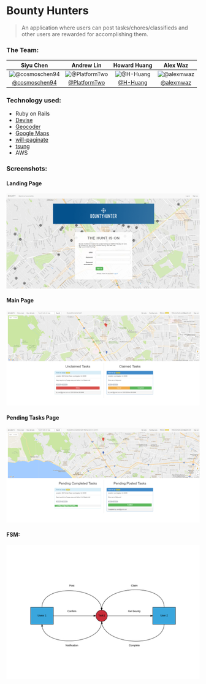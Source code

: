 # Bounty Hunters
> An application where users can post tasks/chores/classifieds and other users are rewarded for accomplishing them.

### The Team:
| Siyu Chen | Andrew Lin | Howard Huang | Alex Waz |
| :-: | :-: | :-: | :-: |
| ![][siyu] | ![][andrew] | ![][howard] | ![][alex] |
| [@cosmoschen94](https://github.com/cosmoschen94) | [@PlatformTwo](https://github.com/PlatformTwo) | [@H-Huang](https://github.com/H-Huang) | [@alexmwaz](https://github.com/alexmwaz) |

[siyu]: ./photos/siyu.png "@cosmoschen94"
[andrew]: ./photos/andrew.png "@PlatformTwo"
[howard]: ./photos/howard.png "@H-Huang"
[alex]: ./photos/alex.png "@alexmwaz"

### Technology used:
* Ruby on Rails
* [Devise](https://github.com/plataformatec/devise)
* [Geocoder](http://www.rubygeocoder.com/)
* [Google Maps](https://developers.google.com/maps/)
* [will-paginate](https://github.com/mislav/will_paginate)
* [tsung](http://tsung.erlang-projects.org/)
* AWS

### Screenshots:
#### Landing Page
![Landing Page](https://github.com/cosmoschen94/bounty-hunters/blob/master/photos/Landing-page.png "Landing Page")

#### Main Page
![Landing Page](https://github.com/cosmoschen94/bounty-hunters/blob/master/photos/MainPage.png "Main Page")

#### Pending Tasks Page
![Pending Tasks Page](https://github.com/cosmoschen94/bounty-hunters/blob/master/photos/PendingPage.png "Pending Tasks Page")

#### FSM:
![FSM](https://github.com/cosmoschen94/bounty-hunters/blob/master/photos/Bounty-Hunters.png "FSM")

